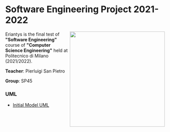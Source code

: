 # Software Engineering Project 2021-2022

<img src="https://www.goblins.net/files/styles/zoom/public/images/game/bgg/eriantys.jpg" width=300 px align="right" />

Eriantys is the final test of **"Software Engineering"** course of **"Computer Science Engineering"** held at Politecnico di Milano (2021/2022).

**Teacher**: Pierluigi San Pietro

**Group**: SP45


### UML

- [Initial Model UML](https://github.com/robertogiandomenico/ing-sw-2022-folini-grimaldi-giandomenico/blob/main/deliveries/Initial_UML.png)
